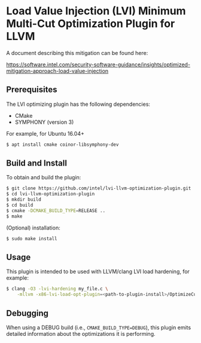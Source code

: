 Load Value Injection (LVI) Minimum Multi-Cut Optimization Plugin for LLVM
=========================================================================

A document describing this mitigation can be found here:

https://software.intel.com/security-software-guidance/insights/optimized-mitigation-approach-load-value-injection

Prerequisites
-------------
The LVI optimizing plugin has the following dependencies:
- CMake
- SYMPHONY (version 3)

For example, for Ubuntu 16.04+
```bash
$ apt install cmake coinor-libsymphony-dev
```

Build and Install
-----------------
To obtain and build the plugin:
```bash
$ git clone https://github.com/intel/lvi-llvm-optimization-plugin.git
$ cd lvi-llvm-optimization-plugin
$ mkdir build
$ cd build
$ cmake -DCMAKE_BUILD_TYPE=RELEASE ..
$ make
```
(Optional) installation:
```bash
$ sudo make install
```

Usage
---------
This plugin is intended to be used with LLVM/clang LVI load hardening, for
example:
```bash
$ clang -O3 -lvi-hardening my_file.c \
    -mllvm -x86-lvi-load-opt-plugin=<path-to-plugin-install>/OptimizeCut.so
```

Debugging
---------
When using a DEBUG build (i.e., `CMAKE_BUILD_TYPE=DEBUG`), this plugin emits
detailed information about the optimizations it is performing.
